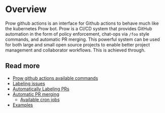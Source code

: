 # Overview

Prow github actions is an interface for Github actions
to behave much like the kubernetes Prow bot.
Prow is a CI/CD system that provides GitHub automation in the form of policy enforcement,
chat-ops via `/foo` style commands, and automatic PR merging.
This powerful system can be used for both large and small open source projects
to enable better project management and collaborator workflows.
This is achieved through.

## Read more
- [Prow github actions available commands](./commands.md)
- [Labeling issues](./labeling.md)
- [Automatically Labeling PRs](./pr-labeling.md)
- [Automatic PR merging](./automatic-merging.md)
  - [Available cron jobs](./cron-jobs.md)
- [Examples](./examples.md)